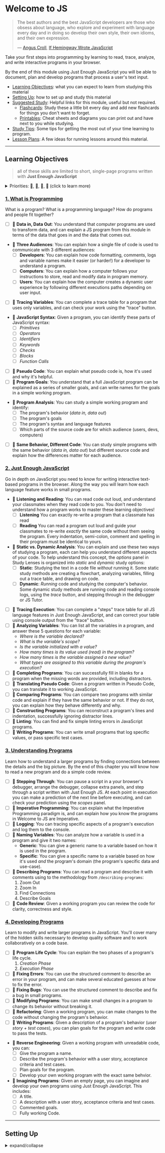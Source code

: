 # Welcome to JS

> The best authors and the best JavaScript developers are those who obsess about
> language, who explore and experiment with language every day and in doing so
> develop their own style, their own idioms, and their own expression.
>
> — [Angus Croll](https://anguscroll.com/),
> [If Hemingway Wrote JavaScript](https://anguscroll.com/hemingway/)

Take your first steps into programming by learning to read, trace, analyze, and
write interactive programs in your browser.

By the end of this module using Just Enough JavaScript you will be able to
document, plan and develop programs that process a user's text input.

- [Learning Objectives](#learning-objectives): what you can expect to learn from
  studying this material
- [Setting Up](#setting-up): how to set up and study this material
- [Suggested Study](./suggested-study.md): Helpful links for this module, useful
  but not required.
  - [Flashcards](./0-flashcards): Study these a little bit every day and add new
    flashcards for things you don't want to forget.
  - [Printables](./0-printables): Cheat sheets and diagrams you can print out
    and have next to you while studying.
- [Study Tips](./study-tips.md): Some tips for getting the most out of your time
  learning to program.
- [Lesson Plans](./lesson-plans): A few ideas for running lessons around this
  material.

---

## Learning Objectives

> all of these skills are limited to short, single-page programs written with
> **Just Enough JavaScript**

<details>
<summary>Priorities: 🥚, 🐣, 🐥, 🐔 (click to learn more)</summary>
<br>

There is a lot to learn in this repository. If you can't master all the material
at once, that's expected! Anything you don't master now will always be waiting
for you to review when you need it. These 4 emoji's will help you prioritize
your study time and to measure your progress:

- 🥚: Understanding this material is required, it covers the base skills you'll
  need for this module and the next. You do not need to finish all of them but
  should feel comfortable that you could do them with enough time.
- 🐣: You have started all of these exercises and feel you could complete them
  all if you just had more time. It may not be easy for you but with effort you
  can make it through.
- 🐥: You have studied the examples and started some exercises if you had time.
  You should have a big-picture understanding of these concepts/skills, but may
  not be confident completing the exercises.
- 🐔: These concepts or skills are not necessary but are related to this module.
  If you are finished with 🥚, 🐣 and 🐥 you can use the 🐔 exercises to push
  yourself without getting distracted from the module's main objectives.

---

</details>

### [1. What is Programming](./1-what-is-programming)

What is a program? What is a programming language? How do programs and people
fit together?

- [ ] 🥚 **Data in, Data Out**: You understand that computer programs are used
      to transform data, and can explain a JS program from this module in terms
      of the data that goes in and the data that comes out.
- 🥚 **Three Audiences**: You can explain how a single file of code is used to
  communicate with 3 different audiences:
  - [ ] **Developers**: You can explain how code formatting, comments, logs and
        variable names make it easier (or harder!) for a developer to understand
        a program.
  - [ ] **Computers**: You can explain how a computer follows your instructions
        to store, read and modify data in program memory.
  - [ ] **Users**: You can explain how the computer creates a dynamic user
        experience by following different executions paths depending on user
        input.
- [ ] 🥚 **Tracing Variables**: You can complete a trace table for a program
      that uses only variables, and can check your work using the "trace"
      button.
- 🥚 **JavaScript Syntax**: Given a program, you can identify these parts of
  JavaScript syntax:
  - [ ] _Primitives_
  - [ ] _Operators_
  - [ ] _Identifiers_
  - [ ] _Keywords_
  - [ ] _Checks_
  - [ ] _Blocks_
  - [ ] _Function Calls_
- [ ] 🥚 **Pseudo Code**: You can explain what pseudo code is, how it's used and
      why it's helpful.
- [ ] 🥚 **Program Goals**: You understand that a full JavaScript program can be
      explained as a series of smaller goals, and can write names for the goals
      in a simple working program.
- 🐣 **Program Analysis**: You can study a simple working program and identify:
  - [ ] The program's behavior (_data in, data out_)
  - [ ] The program's goals
  - [ ] The program's syntax and language features
  - [ ] Which parts of the source code are for which audience (users, devs,
        computers)
- [ ] 🐥 **Same Behavior, Different Code**: You can study simple programs with
      the same behavior (_data in, data out_) but different source code and
      explain how the differences matter for each audience.

### [2. Just Enough JavaScript](./2-just-enough-javascript)

Go in depth on JavaScript you need to know for writing interactive text-based
programs in the browser. Along the way you will learn how each language feature
works in small programs.

- 🥚 **Listening and Reading**: You can read code out loud, and understand your
  classmates when they read code to you. You don't need to understand how a
  program works to master these learning objectives!
  - [ ] **Listening** You can exactly re-write a program that a classmate has
        read
  - [ ] **Reading** You can read a program out loud and guide your classmates to
        re-write _exactly_ the same code without them seeing the program. Every
        indentation, semi-colon, comment and spelling in their program must be
        identical to yours.
- 🥚 **Static vs. Dynamic Analysis**: You can explain and use these two ways of
  studying a program, each can help you understand different aspects of your
  code. To help understand this concept, the _options_ panel in Study Lenses is
  organized into _static_ and _dynamic_ study options:
  - [ ] **Static**: Studying the text in a code file _without_ running it. Some
        static study methods are creating a flowchart, analyzing variables,
        filling out a trace table, and drawing on code.
  - [ ] **Dynamic**: _Running_ code and studying the computer's behavior. Some
        dynamic study methods are running code and reading console logs, using
        the _trace_ button, and stepping through in the debugger or JS Tutor.
- [ ] 🥚 **Tracing Execution**: You can complete a "steps" trace table for all
      JS language features in Just Enough JavaScript, and can correct your table
      using console output from the "trace" button.
- [ ] 🥚 **Analyzing Variables**: You can list all the variables in a program,
      and answer these 5 questions for each variable:
  - _Where is the variable declared?_
  - _What is the variable's scope?_
  - _Is the variable initialized with a value?_
  - _How many times is its value used \(read\) in the program?_
  - _How many times is the variable assigned a new value?_
  - _What types are assigned to this variable during the program's execution?_
- [ ] 🥚 **Completing Programs**: You can successfully fill in blanks for a
      program when the missing words are provided, including distractors.
- [ ] 🐣 **Translating Pseudo Code**: Given a program written in Pseudo Code,
      you can translate it to working JavaScript.
- [ ] 🐣 **Comparing Programs**: You can compare two programs with similar code
      and explain if they have the same behavior or not. If they do not, you can
      explain how they behave differently and why.
- [ ] 🐥 **Constructing Programs**: You can reconstruct a program's lines and
      indentation, successfully ignoring distractor lines.
- [ ] 🐥 **Linting**: You can find and fix simple linting errors in JavaScript
      programs.
- [ ] 🐔 **Writing Programs**: You can write small programs that log specific
      values, or pass specific test cases.

### [3. Understanding Programs](./3-understanding-programs)

Learn how to understand a larger programs by finding connections between the
details and the big picture. By the end of this chapter you will know how to
read a new program and do a simple code review.

- [ ] 🥚 **Stepping Through**: You can pause a script in a your browser's
      debugger, arrange the debugger, collapse extra panels, and step through a
      script written with Just Enough JS. At each point in execution you can
      make a prediction of the next line before executing, and can check your
      prediction using the _scopes_ panel.
- [ ] 🥚 **Imperative Programming**: You can explain what the Imperative
      Programming paradigm is, and can explain how you know the programs in
      Welcome to JS are Imperative.
- [ ] 🥚 **Logging**: You can tracing specific aspects of a program's execution
      and log them to the console.
- [ ] 🐣 **Naming Variables**: You can analyze how a variable is used in a
      program and give it two names:
  - **Generic**: You can give a generic name to a variable based on how it is
    used in the program.
  - **Specific**: You can give a specific name to a variable based on how it's
    used _and_ the program's domain (the program's specific data and use-case).
- [ ] 🐣 **Describing Programs**: You can read a program and describe it with
      comments using to the methodology from `/describing-programs`:
  1. Zoom Out
  2. Zoom In
  3. Find Connections
  4. Describe Goals
- [ ] 🐥 **Code Review**: Given a working program you can review the code for
      clarity, correctness and style.

### [4. Developing Programs](./4-developing-programs)

Learn to modify and write larger programs in JavaScript. You'll cover many of
the hidden skills necessary to develop quality software and to work
collaboratively on a code base.

- [ ] 🥚 **Program Life Cycle**: You can explain the two phases of a program's
      life cycle.
  1. _Creation Phase_
  2. _Execution Phase_
- [ ] 🥚 **Fixing Errors**: You can use the structured comment to describe an
      error in your program, and can make several educated guesses at how to fix
      the error.
- [ ] 🐣 **Fixing Bugs**: You can use the structured comment to describe and fix
      a bug in small programs.
- [ ] 🐣 **Modifying Programs**: You can make small changes in a program to
      change its behavior without breaking it.
- [ ] 🐥 **Refactoring**: Given a working program, you can make changes to the
      code without changing the program's behavior.
- [ ] 🐥 **Writing Programs**: Given a description of a program's behavior
      (_user story + test cases_), you can plan goals for the program and write
      code to pass the tests.
- 🐔 **Reverse Engineering**: Given a working program with unreadable code, you
  can:
  - [ ] Give the program a name.
  - [ ] Describe the program's behavior with a user story, acceptance criteria
        and test cases.
  - [ ] Plan goals for the program.
  - [ ] Develop your own working program with the exact same behvior.
- 🐔 **Imagining Programs**: Given an empty page, you can imagine and develop
  your own programs using Just Enough JavaScript. This includes:
  - [ ] A title.
  - [ ] A description with a user story, acceptance criteria and test cases.
  - [ ] Commented goals.
  - [ ] Fully working Code.

---

## Setting Up

<details>
<summary>expand/collapse</summary>
<br>

> You will need
> [NPM](https://docs.npmjs.com/downloading-and-installing-node-js-and-npm) and
> [nvm](https://github.com/nvm-sh/nvm#installing-and-updating) on your computer
> to study this material
>
> Using a browser with good DevTools will make your life easier:
> [Chromium](http://www.chromium.org/getting-involved/download-chromium),
> [FireFox](https://www.mozilla.org/en-US/firefox/new/),
> [Edge](https://www.microsoft.com/edge),
> [Chrome](https://www.google.com/chrome/)

1. Install or update the `study-lenses` package globally
   - `$ npm install -g study-lenses` (if you do not have it installed)
   - `$ npm update -g study-lenses` (if you already have it installed)
   - Didn't work? you may need to try:
     - (mac) `$ sudo npm install -g study-lenses`
   - having trouble updating?
     - try this:
       `$ npm uninstall -g study-lenses && npm install -g study-lenses`
2. Fork and clone this repository:
   1. fork the HackYourFuture repository to your personal account
      - `git@github.com:HackYourFutureBelgium/welcome-to-js.git`
   2. clone your fork to your computer
      - `git clone --depth 1 git@github.com:HackYourFutureBelgium/<your-user-name>.git`
   3. when there are updates to the module:
      1. update your fork with a PR
      2. pull the changes from your fork to your computer
3. Navigate to the module repository in terminal
   - `$ cd welcome-to-js`
4. Run the `study` command from your CLI
   - `$ study`
5. The material will open in your default browser, you're good to go!
   - you can read the `study-lenses` user guide from your browser by navigating
     to `localhost:xxxx?--help`

> If you have a Windows computer and get this error:
>
> - `... /study.ps1 cannot be loaded because running scripts ...`
>
> follow the instructions in
> [this StackOverflow answer](https://stackoverflow.com/a/63424744), that should
> take care of it ; )

---

## Code Quality Scripts

This repository comes with some scripts to check the quality of this code. You
can run these scripts to check the code provided by HYF, and to check the code
you write when experiment with the examples and complete the exercises.

### `npm run format`

This script will format all of the code in this repository making sure that all
the indentations are correct, the code is easy to read, and letting you know if
there are any syntax errors.

### `npm run spell-check`

This script will check all of the files in your repository for spelling
mistakes. Spelling is not just a detail, is important! Good spelling helps
others read and understand your programs with less effort.

`spell-check` is not so clever though, it doesn't have _all_ possible words in
it's dictionary and it won't know if you _wanted_ to spell a word incorrectly.
If you think one of it's "Unknown word"s is not a problem, you can either ignore
the suggestion or add the word to the `"words": [ ... ],` list in
[.cspell.json](./.cspell.json).

### `npm run lint:md`

This script will [lint](https://en.wikipedia.org/wiki/Lint_%28software%29) all
the Markdown files in this repository, checking for syntax mistakes and other
bad practices. Fixing linting errors will help you learn to write better code by
pointing out your mistakes _before_ they cause problems in your program.

Some linting errors will take some practice to understand and fix, but it will
be a good use of time.

### `npm run lint:js -- ./path/to/code`

Just like `lint:md`, but for `.js` files. This script will lint all of the JS
files in this repository, letting you know if there are any syntax errors or bad
practices.

</details>
